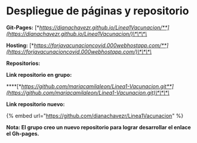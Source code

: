 # Despliegue de páginas y repositorio

**Git-Pages:** [**https://dianachavezr.github.io/Linea1Vacunacion/**](https://dianachavezr.github.io/Linea1Vacunacion/)\*\*\*\*

**Hosting:**  [**https://forjavacunacioncovid.000webhostapp.com/**](https://forjavacunacioncovid.000webhostapp.com/)\*\*\*\*

**Repositorios:**   


**Link repositorio en grupo:**

\*\*\*\*[**https://github.com/mariacamilaleon/Linea1-Vacunacion.git**](https://github.com/mariacamilaleon/Linea1-Vacunacion.git)\*\*\*\*

**Link repositorio nuevo:** 

{% embed url="https://github.com/dianachavezr/Linea1Vacunacion" %}

**Nota: El grupo creo un nuevo repositorio para lograr desarrollar el enlace el Gh-pages.**

